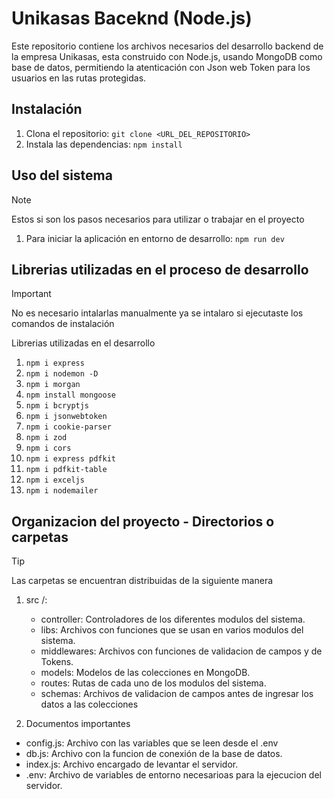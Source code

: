 # Unikasas Baceknd (Node.js)

Este repositorio contiene los archivos necesarios del desarrollo backend de la empresa Unikasas, esta construido con Node.js, usando MongoDB como base de datos, permitiendo la atenticación con Json web Token para los usuarios en las rutas protegidas.

## Instalación

1. Clona el repositorio: `git clone <URL_DEL_REPOSITORIO>`
2. Instala las dependencias: `npm install`

## Uso del sistema 

> [!NOTE]
> Estos si son los pasos necesarios para utilizar o trabajar en el proyecto 

1. Para iniciar la aplicación en entorno de desarrollo: `npm run dev`

## Librerias utilizadas en el proceso de desarrollo 

> [!IMPORTANT] 
> No es necesario intalarlas manualmente ya se intalaro si ejecutaste los comandos de instalación

Librerias utilizadas en el desarrollo
1. `npm i express`
2. `npm i nodemon -D`
3. `npm i morgan`
4. `npm install mongoose`
5. `npm i bcryptjs`
6. `npm i jsonwebtoken`
7. `npm i cookie-parser`
8. `npm i zod`
9. `npm i cors`
9. `npm i express pdfkit`
10. `npm i pdfkit-table`
11. `npm i exceljs`
12. `npm i nodemailer`

## Organizacion del proyecto - Directorios o carpetas

> [!TIP]
Las carpetas se encuentran distribuidas de la siguiente manera

1. src /: 
    - controller: Controladores de los diferentes modulos del sistema.
    - libs: Archivos con funciones que se usan en varios modulos del sistema.
    - middlewares: Archivos con funciones de validacion de campos y de Tokens.
    - models: Modelos de las colecciones en MongoDB.
    - routes: Rutas de cada uno de los modulos del sistema.
    - schemas: Archivos de validacion de campos antes de ingresar los datos a las colecciones

2. Documentos importantes

- config.js: Archivo con las variables que se leen desde el .env
- db.js: Archivo con la funcion de conexión de la base de datos.
- index.js: Archivo encargado de levantar el servidor.
- .env: Archivo de variables de entorno necesarioas para la ejecucion del servidor.
